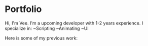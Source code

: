 # Portfolio
Hi, I'm Vee. I'm a upcoming developer with 1-2 years experience. I specialize in:
~Scripting
~Animating
~UI

Here is some of my previous work:
